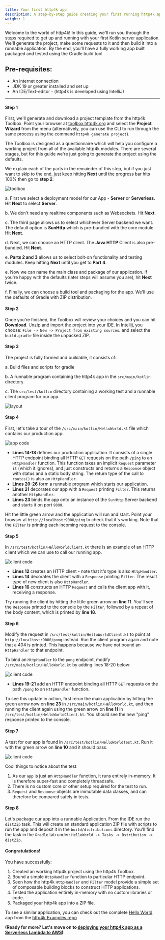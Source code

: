```yaml
---
title: Your first http4k app
description: A step-by-step guide creating your first running http4k app
weight: 1
---
```


Welcome to the world of http4k! In this guide, we'll run you through the steps required to get up and running with your first Kotlin server application. We'll generate the project, make some requests to it and then build it into a runnable application. By the end, you'll have a fully working app built packaged and tested using the Gradle build tool.

## Pre-requisites:
- An internet connection
- JDK 19 or greater installed and set up
- An IDE/Text-editor - (http4k is developed using IntelliJ)

<hr/>

#### Step 1
First, we'll generate and download a project template from the http4k Toolbox. Point your browser at [toolbox.http4k.org](https://toolbox.http4k.org) and select the **Project Wizard** from the menu (alternatively, you can use the CLI to run through the same process using the command `http4k generate project`).

The Toolbox is designed as a questionnaire which will help you configure a working project from all of the available http4k modules. There are several stages, but for this guide we're just going to generate the project using the defaults. 

We explain each of the parts in the remainder of this step, but if you just want to skip to the end, just keep hitting **Next** until the progress bar hits 100% then go to **step 2**:

<img class="imageMid" src="step1.png" alt="toolbox"/>

a. First we select a deployment model for our App - **Server** or **Serverless**. Hit **Next** to select **Server**.

b. We don't need any realtime components such as Websockets. Hit **Next**.

c. The third page allows us to select whichever Server backend we want. The default option is **SunHttp** which is pre-bundled with the core module. Hit **Next**.

d. Next, we can choose an HTTP client. The **Java HTTP** Client is also pre-bundled. Hit **Next**.

e. **Parts 2 and 3** allows us to select bolt-on functionality and testing modules. Keep hitting **Next** until you get to **Part 4**.

e. Now we can name the main class and package of our application. If you're happy with the defaults (later steps will assume you are), hit **Next** twice.

f. Finally, we can choose a build tool and packaging for the app. We'll use the defaults of Gradle with ZIP distribution.

#### Step 2
Once you're finished, the Toolbox will review your choices and you can hit **Download**. Unzip and import the project into your IDE. In Intellij, you choose: `File -> New -> Project from existing sources`. and select the `build.gradle` file inside the unpacked ZIP.

#### Step 3
The project is fully formed and buildable, it consists of:

a. Build files and scripts for gradle

b. A runnable program containing the http4k app in the `src/main/kotlin` directory

c. The `src/test/kotlin` directory containing a working test and a runnable client program for our app.

<img class="imageMid" src="step3.png" alt="layout"/>

#### Step 4
First, let's take a tour of the `/src/main/kotlin/HelloWorld.kt` file which contains our production app.

<img class="imageMid" src="step4.png" alt="app code"/>

- **Lines 14-18** defines our production application. It consists of a single HTTP endpoint binding all HTTP `GET` requests on the path `/ping` to an `HttpHandler` function. This   function takes an implicit `Request` parameter `it` (which it ignores), and just constructs and returns a `Response` object with status and a static body string. The return type of the call to `routes()` is also an `HttpHandler`.
- **Lines 20-26** form a runnable program which starts our application.
- **Lines 21** decorates our app with a `Request` printing `Filter`. This returns another `HttpHandler`. 
- **Lines 23**  binds the app onto an instance of the `SunHttp` Server backend and starts it on port `9000`.

Hit the little green arrow and the application will run and start. Point your browser at `http://localhost:9000/ping` to check that it's working. Note that the `Filter` is printing each incoming request to the console.

#### Step 5
In `/src/test/kotlin/HelloWorldClient.kt` there is an example of an HTTP client which we can use to call our running app.

<img class="imageMid" src="step5.png" alt="client code"/>

- **Lines 12** creates an HTTP client - note that it's type is also `HttpHandler`.
- **Lines 14** decorates the client with a `Response` printing `Filter`. The result type of new client is also `HttpHandler`.
- **Lines 16** constructs an HTTP `Request` and calls the client app with it, receiving a response.

Try running the client by hitting the little green arrow on **line 11**. You'll see the `Response` printed to the console by the `Filter`, followed by a repeat of the body content, which is printed by **line 18**.

#### Step 6
Modify the request in `/src/test/kotlin/HelloWorldClient.kt` to point at `http://localhost:9000/pong` instead. Run the client program again and note that a 404 is printed. This happens because we have not bound an `HttpHandler` to that endpoint.

To bind an `HttpHandler` to the `pong` endpoint, modify `/src/main/kotlin/HelloWorld.kt` by adding lines 18-20 below:

<img class="imageMid" src="step6.png" alt="client code"/>

- **Lines 19-21** add an HTTP endpoint binding all HTTP `GET` requests on the path `/pong` to an `HttpHandler` function.

To see this update in action, first rerun the main application by hitting the green arrow now on **line 23** in `/src/main/kotlin/HelloWorld.kt`, and then running the client again using the green arrow on **line 11** in `/src/test/kotlin/HelloWorldClient.kt`. You should see the new "ping" response printed to the console.

#### Step 7
A test for our app is found in `/src/test/kotlin/HelloWorldTest.kt`. Run it with the green arrow on **line 10** and it should pass.

<img class="imageMid" src="step7.png" alt="client code"/>

Cool things to notice about the test:

1. As our `app` is just an `HttpHandler` function, it runs entirely in-memory. It is therefore super-fast and completely threadsafe.
2. There is no custom core or other setup required for the test to run.
3. `Request` and `Response` objects are immutable data classes, and can therefore be compared safely in tests.

#### Step 8
Let's package our app into a runnable Application. From the IDE run  the `distZip` task. This will create an standard application ZIP file with scripts to run the app and deposit it in the `build/distributions` directory. You'll find the task in the `Gradle` tab under: `HelloWorld -> Tasks -> Dstribution -> distZip`.

#### Congratulations!
You have successfully:

1. Created an working http4k project using the http4k Toolbox. 
2. Bound a simple `HttpHandler` function to particular HTTP endpoint.
3. Seen how the http4k `HttpHandler` and `Filter` model provide a simple set of composable building blocks to construct HTTP applications.  
4. Tested the application entirely in-memory with no custom libraries or code.
5. Packaged your http4k app into a ZIP file.

To see a similar application, you can check out the complete [Hello World](https://github.com/http4k/examples/tree/master/hello-world) app from the [http4k Examples repo](https://github.com/http4k/examples/)

**(Ready for more? Let's move on to [deploying your http4k app as a Serverless Lambda to AWS](/tutorial/serverless_http4k_with_aws_lambda/))**
